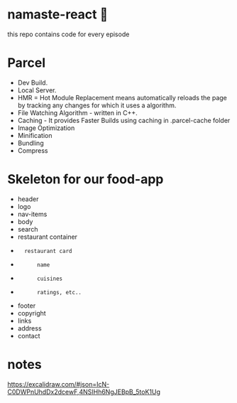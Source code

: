 # namaste-react 🚀
this repo contains code for every episode

# Parcel
- Dev Build.
- Local Server.
- HMR = Hot Module Replacement means automatically reloads the page by tracking any changes for which it uses a algorithm.
- File Watching Algorithm - written in C++.
- Caching - It provides Faster Builds using caching in .parcel-cache folder
- Image Optimization
- Minification
- Bundling
- Compress

# Skeleton for our food-app
- header
-   logo
-   nav-items
- body
-   search
-   restaurant container
-       restaurant card
-           name
-           cuisines
-           ratings, etc..
- footer
-   copyright
-   links
-   address
-   contact

# notes
https://excalidraw.com/#json=IcN-C0DWPnUhdDx2dcewF,4NSIHh6NgJEBpB_5toK1Ug